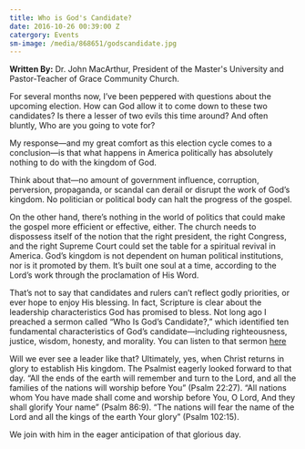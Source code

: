 ```yaml
---
title: Who is God's Candidate?
date: 2016-10-26 00:39:00 Z
catergory: Events
sm-image: /media/868651/godscandidate.jpg
---
```


**Written By:** Dr. John MacArthur, President of the Master's University and Pastor-Teacher of Grace Community Church.

For several months now, I’ve been peppered with questions about the upcoming election. How can God allow it to come down to these two candidates? Is there a lesser of two evils this time around? And often bluntly, Who are you going to vote for?

My response—and my great comfort as this election cycle comes to a conclusion—is that what happens in America politically has absolutely nothing to do with the kingdom of God.

Think about that—no amount of government influence, corruption, perversion, propaganda, or scandal can derail or disrupt the work of God’s kingdom. No politician or political body can halt the progress of the gospel.

On the other hand, there’s nothing in the world of politics that could make the gospel more efficient or effective, either. The church needs to dispossess itself of the notion that the right president, the right Congress, and the right Supreme Court could set the table for a spiritual revival in America. God’s kingdom is not dependent on human political institutions, nor is it promoted by them. It’s built one soul at a time, according to the Lord’s work through the proclamation of His Word.

That’s not to say that candidates and rulers can’t reflect godly priorities, or ever hope to enjoy His blessing. In fact, Scripture is clear about the leadership characteristics God has promised to bless. Not long ago I preached a sermon called “Who Is God’s Candidate?,” which identified ten fundamental characteristics of God’s candidate—including righteousness, justice, wisdom, honesty, and morality. You can listen to that sermon [here](http://www.gty.org/resources/sermons/90-490/Who-Is-Gods-Candidate-Part-2)

Will we ever see a leader like that? Ultimately, yes, when Christ returns in glory to establish His kingdom. The Psalmist eagerly looked forward to that day. “All the ends of the earth will remember and turn to the Lord, and all the families of the nations will worship before You” (Psalm 22:27). “All nations whom You have made shall come and worship before You, O Lord, And they shall glorify Your name” (Psalm 86:9). “The nations will fear the name of the Lord and all the kings of the earth Your glory” (Psalm 102:15).

We join with him in the eager anticipation of that glorious day.
